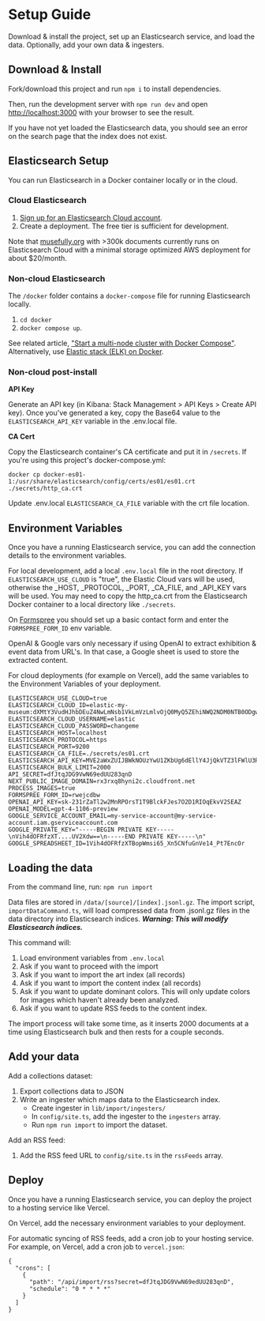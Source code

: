# Setup Guide

Download & install the project, set up an Elasticsearch service, and load the data. Optionally, add your own data & ingesters.

## Download & Install

Fork/download this project and run `npm i` to install dependencies.

Then, run the development server with `npm run dev` and open [http://localhost:3000](http://localhost:3000) with your browser to see the result.

If you have not yet loaded the Elasticsearch data, you should see an error on the search page that the index does not exist.

## Elasticsearch Setup

You can run Elasticsearch in a Docker container locally or in the cloud.

### Cloud Elasticsearch

1. [Sign up for an Elasticsearch Cloud account](https://cloud.elastic.co/).
2. Create a deployment. The free tier is sufficient for development.

Note that [musefully.org](https://musefully.org) with >300k documents currently runs on Elasticsearch Cloud with a minimal storage optimized AWS deployment for about $20/month.

### Non-cloud Elasticsearch

The `/docker` folder contains a `docker-compose` file for running Elasticsearch locally.

1. `cd docker`
2. `docker compose up`.

See related article, ["Start a multi-node cluster with Docker Compose"](https://www.elastic.co/guide/en/elasticsearch/reference/current/docker.html#docker-compose-file). Alternatively, use [Elastic stack (ELK) on Docker](https://github.com/deviantony/docker-elk).

### Non-cloud post-install

**API Key**

Generate an API key (in Kibana: Stack Management > API Keys > Create API key). Once you've generated a key, copy the Base64 value to the `ELASTICSEARCH_API_KEY` variable in the .env.local file.

**CA Cert**

Copy the Elasticsearch container's CA certificate and put it in `/secrets`. If you're using this project's docker-compose.yml:

`docker cp docker-es01-1:/usr/share/elasticsearch/config/certs/es01/es01.crt ./secrets/http_ca.crt`

Update .env.local `ELASTICSEARCH_CA_FILE` variable with the crt file location.

## Environment Variables

Once you have a running Elasticsearch service, you can add the connection details to the environment variables.

For local development, add a local `.env.local` file in the root directory. If `ELASTICSEARCH_USE_CLOUD` is "true", the Elastic Cloud vars will be used, otherwise the \_HOST, \_PROTOCOL, \_PORT, \_CA_FILE, and \_API_KEY vars will be used. You may need to copy the http_ca.crt from the Elasticsearch Docker container to a local directory like `./secrets`.

On [Formspree](https://formspree.io/) you should set up a basic contact form and enter the `FORMSPREE_FORM_ID` env variable.

OpenAI & Google vars only necessary if using OpenAI to extract exhibition & event data from URL's.  In that case, a Google sheet is used to store the extracted content.

For cloud deployments (for example on Vercel), add the same variables to the Environment Variables of your deployment.

```
ELASTICSEARCH_USE_CLOUD=true
ELASTICSEARCH_CLOUD_ID=elastic-my-museum:dXMtY3VudHJhbDEuZ4NwLmNsb1VkLmVzLmlvOjQ0MyQ5ZEhiNWQ2NDM0NTB0ODgwOGE1MGVkZDViYzhjM2QwMSRjNmE2M2IwMmE3NDQ0YzU1YWU2YTg4YjI2ZTU5MzZmMg==
ELASTICSEARCH_CLOUD_USERNAME=elastic
ELASTICSEARCH_CLOUD_PASSWORD=changeme
ELASTICSEARCH_HOST=localhost
ELASTICSEARCH_PROTOCOL=https
ELASTICSEARCH_PORT=9200
ELASTICSEARCH_CA_FILE=./secrets/es01.crt
ELASTICSEARCH_API_KEY=MVE2aWxZUIJBWkNOUzYwU1ZKbUg6dEllY4JjQkVTZ3lFWlU3RRdLUm5mQQ==
ELASTICSEARCH_BULK_LIMIT=2000
API_SECRET=dfJtqJDG9VwN69edUU283qnD
NEXT_PUBLIC_IMAGE_DOMAIN=rx3rxq8hyni2c.cloudfront.net
PROCESS_IMAGES=true
FORMSPREE_FORM_ID=rwejcdbw
OPENAI_API_KEY=sk-231rZaTl2w2MnRPOrsT1T9BlckFJes7O2D1RIOqEkvV2SEAZ
OPENAI_MODEL=gpt-4-1106-preview
GOOGLE_SERVICE_ACCOUNT_EMAIL=my-service-account@my-service-account.iam.gserviceaccount.com
GOOGLE_PRIVATE_KEY="-----BEGIN PRIVATE KEY-----\nVih4dOFRfzXT....UV2Xdw==\n-----END PRIVATE KEY-----\n"
GOOGLE_SPREADSHEET_ID=1Vih4dOFRfzXTBopWmsi65_Xn5CNfuGnVe14_Pt7EncOr
```

## Loading the data

From the command line, run: `npm run import`

Data files are stored in `/data/[source]/[index].jsonl.gz`.
The import script, `importDataCommand.ts`, will load compressed data from .jsonl.gz files in the data directory into Elasticsearch indices. **_Warning: This will modify Elasticsearch indices._**

This command will:

1. Load environment variables from `.env.local`
2. Ask if you want to proceed with the import
3. Ask if you want to import the art index (all records)
4. Ask if you want to import the content index (all records)
5. Ask if you want to update dominant colors. This will only update colors for images which haven't already been analyzed.
6. Ask if you want to update RSS feeds to the content index.

The import process will take some time, as it inserts 2000 documents at a time using Elasticsearch bulk and then rests for a couple seconds.

## Add your data

Add a collections dataset:

1. Export collections data to JSON
2. Write an ingester which maps data to the Elasticsearch index.
   - Create ingester in `lib/import/ingesters/`
   - In `config/site.ts`, add the ingester to the `ingesters` array.
   - Run `npm run import` to import the dataset.

Add an RSS feed:

1. Add the RSS feed URL to `config/site.ts` in the `rssFeeds` array.

## Deploy

Once you have a running Elasticsearch service, you can deploy the project to a hosting service like Vercel.

On Vercel, add the necessary environment variables to your deployment.

For automatic syncing of RSS feeds, add a cron job to your hosting service. For example, on Vercel, add a cron job to `vercel.json`:

```
{
  "crons": [
    {
      "path": "/api/import/rss?secret=dfJtqJDG9VwN69edUU283qnD",
      "schedule": "0 * * * *"
    }
  ]
}
```
